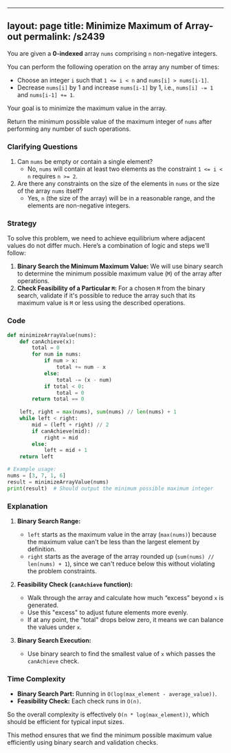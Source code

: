 
---
layout: page
title:  Minimize Maximum of Array-out
permalink: /s2439
---
You are given a **0-indexed** array `nums` comprising `n` non-negative integers.

You can perform the following operation on the array any number of times:
- Choose an integer `i` such that `1 <= i < n` and `nums[i] > nums[i-1]`.
- Decrease `nums[i]` by 1 and increase `nums[i-1]` by 1, i.e., `nums[i] -= 1` and `nums[i-1] += 1`.

Your goal is to minimize the maximum value in the array.

Return the minimum possible value of the maximum integer of `nums` after performing any number of such operations.

### Clarifying Questions
1. Can `nums` be empty or contain a single element?
   - No, `nums` will contain at least two elements as the constraint `1 <= i < n` requires `n >= 2`.
2. Are there any constraints on the size of the elements in `nums` or the size of the array `nums` itself?
   - Yes, `n` (the size of the array) will be in a reasonable range, and the elements are non-negative integers.

### Strategy
To solve this problem, we need to achieve equilibrium where adjacent values do not differ much. Here’s a combination of logic and steps we’ll follow:

1. **Binary Search the Minimum Maximum Value:** We will use binary search to determine the minimum possible maximum value (`M`) of the array after operations.
2. **Check Feasibility of a Particular `M`:** For a chosen `M` from the binary search, validate if it's possible to reduce the array such that its maximum value is `M` or less using the described operations.

### Code

```python
def minimizeArrayValue(nums):
    def canAchieve(x):
        total = 0
        for num in nums:
            if num > x:
                total += num - x
            else:
                total -= (x - num)
            if total < 0:
                total = 0
        return total == 0
    
    left, right = max(nums), sum(nums) // len(nums) + 1
    while left < right:
        mid = (left + right) // 2
        if canAchieve(mid):
            right = mid
        else:
            left = mid + 1
    return left

# Example usage:
nums = [3, 7, 1, 6]
result = minimizeArrayValue(nums)
print(result)  # Should output the minimum possible maximum integer
```

### Explanation
1. **Binary Search Range:** 
    - `left` starts as the maximum value in the array (`max(nums)`) because the maximum value can't be less than the largest element by definition.
    - `right` starts as the average of the array rounded up (`sum(nums) // len(nums) + 1`), since we can't reduce below this without violating the problem constraints.
   
2. **Feasibility Check (`canAchieve` function):**
    - Walk through the array and calculate how much “excess” beyond `x` is generated.
    - Use this "excess" to adjust future elements more evenly.
    - If at any point, the "total" drops below zero, it means we can balance the values under `x`.
   
3. **Binary Search Execution:**
    - Use binary search to find the smallest value of `x` which passes the `canAchieve` check.

### Time Complexity
- **Binary Search Part:** Running in `O(log(max_element - average_value))`.
- **Feasibility Check:** Each check runs in `O(n)`.

So the overall complexity is effectively `O(n * log(max_element))`, which should be efficient for typical input sizes.

This method ensures that we find the minimum possible maximum value efficiently using binary search and validation checks.